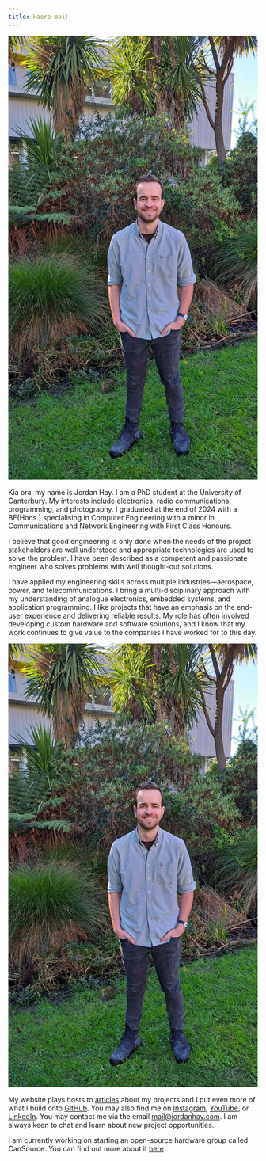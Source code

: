 ```yaml
---
title: Haere mai!
---
```


<link rel="stylesheet" type="text/css" href="css/index.css" />
<link rel="stylesheet" type="text/css" href="css/bee.css" />

<!-- <section id="pepeha">
    <p>I tipu ake ahau ki te tāwharau o Tarahaoa</p>
    <p>Ko Waitaki te awa</p>
    <p>Nō Te Tihi-o-Maru ahau</p>
    <p>Kei Ōtautahi ahau e noho ana</p>
    <p>Ko Waitaha te Whare Wānanga</p>
    <p>Ko Hay te whanau</p>
    <p>Ko Jordan tōku ingoa</p>
    <p>No reira, tēnā koutou, tēnā koutou, tēnā koutou katoa</p>
</section> -->

<aside>
    <img src="img/jordan.jpg" id="aside-profile" alt="Jordan stood in front of ECE wing at UC." />
</aside>

<section id="introduction">
    <p>
        Kia ora, my name is Jordan Hay. I am a PhD student at the University of Canterbury. My 
        interests include electronics, radio communications, programming, and photography.
        I graduated at the end of 2024 with a BE(Hons.) specialising in Computer Engineering with a 
        minor in Communications and Network Engineering with First Class Honours. 
    </p>
    <p>
        I believe that good engineering is only done when the needs of the project stakeholders are 
        well understood and appropriate technologies are used to solve the problem. I have been
        described as a competent and passionate engineer who solves problems with well thought-out
        solutions.
    </p>
    <p>
        I have applied my engineering skills across multiple industries&mdash;aerospace, power, and 
        telecommunications. I bring a multi-disciplinary approach with my understanding of analogue
        electronics, embedded systems, and application programming. I like projects that have an
        emphasis on the end-user experience and delivering reliable results. My role has often 
        involved developing custom hardware and software solutions, and I know that my work
        continues to give value to the companies I have worked for to this day.
    </p>
    <img src="img/jordan.jpg" id="inline-profile" alt="Jordan stood in front of ECE wing at UC." />
    <p>
        My website plays hosts to <a href="/articles">articles</a> about my projects and I put even
        more of what I build onto <a href="https://github.com/JHay0112">GitHub</a>. 
        You may also find me on
        <a href="https://www.instagram.com/jordanhayphotos/">Instagram</a>,
        <a href="https://www.youtube.com/channel/UCGUPz4yMrsQyk95Z8ZwtMog">YouTube</a>,
        or <a href="https://www.linkedin.com/in/JHay0112/">LinkedIn</a>.
        You may contact me via the email <a href="mailto:mail@jordanhay.com">mail@jordanhay.com</a>.
        I am always keen to chat and learn about new project opportunities.
    </p>
    <p>
        I am currently working on starting an open-source hardware group called CanSource. You can
        find out more about it <a href="https://cansource.org/">here</a>.
    </p>
</section>

<script src="js/bee.js"></script>